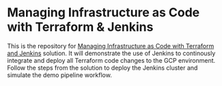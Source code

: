 # Managing Infrastructure as Code with Terraform & Jenkins #####

This is the repository for [Managing Infrastructure as Code with Terraform and Jenkins](https://cloud.google.com/solutions/managing-infrastructure-as-code-with-terraform-jenkins-and-gitops) solution. It will demonstrate the use of Jenkins to continously integrate and deploy all Terraform code changes to the GCP environment. Follow the steps from the solution to deploy the Jenkins cluster and simulate the demo pipeline workflow.
